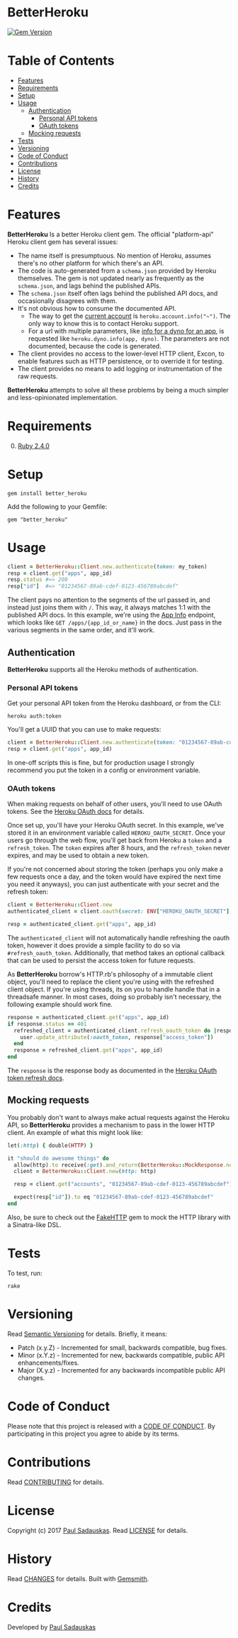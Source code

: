 # BetterHeroku

[![Gem Version](https://badge.fury.io/rb/better_heroku.svg)](http://badge.fury.io/rb/better_heroku)

<!-- Tocer[start]: Auto-generated, don't remove. -->

# Table of Contents

- [Features](#features)
- [Requirements](#requirements)
- [Setup](#setup)
- [Usage](#usage)
  - [Authentication](#authentication)
    - [Personal API tokens](#personal-api-tokens)
    - [OAuth tokens](#oauth-tokens)
  - [Mocking requests](#mocking-requests)
- [Tests](#tests)
- [Versioning](#versioning)
- [Code of Conduct](#code-of-conduct)
- [Contributions](#contributions)
- [License](#license)
- [History](#history)
- [Credits](#credits)

<!-- Tocer[finish]: Auto-generated, don't remove. -->

# Features

**BetterHeroku** Is a better Heroku client gem. The official "platform-api"
Heroku client gem has several issues:

 * The name itself is presumptuous. No mention of Heroku, assumes there's no
   other platform for which there's an API.
 * The code is auto-generated from a `schema.json` provided by Heroku
   themselves. The gem is not updated nearly as
   frequently as the `schema.json`, and lags behind the published APIs.
 * The `schema.json` itself often lags behind the published API docs, and
   occasionally disagrees with them.
 * It's not obvious how to consume the documented API.
   * The way to get the [current account][heroku-account-info] is
     `heroku.account.info("~")`. The only way to know this
     is to contact Heroku support.
   * For a url with multiple parameters, like [info for a dyno for an app][heroku-dyno-info],
     is requested like `heroku.dyno.info(app, dyno)`.
     The parameters are not documented, because the code is generated.
 * The client provides no access to the lower-level HTTP client, Excon, to
   enable features such as HTTP persistence, or to override it for testing.
 * The client provides no means to add logging or instrumentation of the raw
   requests.

**BetterHeroku** attempts to solve all these problems by being a much simpler
and less-opinionated implementation.

[heroku-account-info]: https://devcenter.heroku.com/articles/platform-api-reference#account
[heroku-dyno-info]:    https://devcenter.heroku.com/articles/platform-api-reference#dyno-info

# Requirements

0. [Ruby 2.4.0](https://www.ruby-lang.org)

# Setup

    gem install better_heroku

Add the following to your Gemfile:

    gem "better_heroku"

# Usage

```ruby
client = BetterHeroku::Client.new.authenticate(token: my_token)
resp = client.get("apps", app_id)
resp.status #=> 200
resp["id"]  #=> "01234567-89ab-cdef-0123-456789abcdef"
```

The client pays no attention to the segments of the url passed in, and instead
just joins them with `/`. This way, it always matches 1:1 with the published
API docs. In this example, we're using the [App Info][heroku-app-info]
endpoint, which looks like `GET /apps/{app_id_or_name}` in the docs. Just pass
in the various segments in the same order, and it'll work.

[heroku-app-info]: https://devcenter.heroku.com/articles/platform-api-reference#app-info

## Authentication

**BetterHeroku** supports all the Heroku methods of authentication.

### Personal API tokens

Get your personal API token from the Heroku dashboard, or from the CLI:

    heroku auth:token

You'll get a UUID that you can use to make requests:

```ruby
client = BetterHeroku::Client.new.authenticate(token: "01234567-89ab-cdef-0123-456789abcdef")
resp = client.get("apps", app_id)
```

In one-off scripts this is fine, but for production usage I strongly recommend
you put the token in a config or environment variable.

### OAuth tokens

When making requests on behalf of other users, you'll need to use OAuth tokens.
See the [Heroku OAuth docs][heroku-oauth-docs] for details.

Once set up, you'll have your Heroku OAuth secret. In this example, we've
stored it in an environment variable called `HEROKU_OAUTH_SECRET`. Once your
users go through the web flow, you'll get back from Heroku a `token` and a
`refresh_token`. The `token` expires after 8 hours, and the `refresh_token`
never expires, and may be used to obtain a new token.

If you're not concerned about storing the token (perhaps you only make a few
requests once a day, and the token would have expired the next time you need it
anyways), you can just authenticate with your secret and the refresh token:

```ruby
client = BetterHeroku::Client.new
authenticated_client = client.oauth(secret: ENV["HEROKU_OAUTH_SECRET"], refresh_token: refresh_token)

resp = authenticated_client.get("apps", app_id)
```

The `authenticated_client` will not automatically handle refreshing the oauth
token, however it does provide a simple facility to do so via
`#refresh_oauth_token`. Additionally, that method takes an optional callback
that can be used to persist the access token for future requests.

As **BetterHeroku** borrow's HTTP.rb's philosophy of a immutable client object,
you'll need to replace the client you're using with the refreshed client
object. If you're using threads, its on you to handle handle that in a
threadsafe manner. In most cases, doing so probably isn't necessary, the
following example should work fine.

```ruby
response = authenticated_client.get("apps", app_id)
if response.status == 401
  refreshed_client = authenticated_client.refresh_oauth_token do |response|
    user.update_attribute(:oauth_token, response["access_token"])
  end
  response = refreshed_client.get("apps", app_id)
end
```

The `response` is the response body as documented in the [Heroku OAuth token
refresh docs][heroku-token-refresh-docs].

[heroku-oauth-docs]: https://devcenter.heroku.com/articles/oauth
[heroku-token-refresh-docs]: https://devcenter.heroku.com/articles/oauth#token-refresh

## Mocking requests

You probably don't want to always make actual requests against the Heroku API,
so **BetterHeroku** provides a mechanism to pass in the lower HTTP client. An
example of what this might look like:

```ruby
let(:http) { double(HTTP) }

it "should do awesome things" do
  allow(http).to receive(:get).and_return(BetterHeroku::MockResponse.new({"id" => "01234567-89ab-cdef-0123-456789abcdef"})
  client = BetterHeroku::Client.new(http: http)

  resp = client.get("accounts", "01234567-89ab-cdef-0123-456789abcdef")

  expect(resp["id"]).to eq "01234567-89ab-cdef-0123-456789abcdef"
end
```

Also, be sure to check out the [FakeHTTP][fake-http] gem to mock the HTTP
library with a Sinatra-like DSL.

[fake-http]: https://github.com/paul/fake_http

# Tests

To test, run:

    rake

# Versioning

Read [Semantic Versioning](http://semver.org) for details. Briefly, it means:

- Patch (x.y.Z) - Incremented for small, backwards compatible, bug fixes.
- Minor (x.Y.z) - Incremented for new, backwards compatible, public API enhancements/fixes.
- Major (X.y.z) - Incremented for any backwards incompatible public API changes.

# Code of Conduct

Please note that this project is released with a [CODE OF CONDUCT](CODE_OF_CONDUCT.md). By
participating in this project you agree to abide by its terms.

# Contributions

Read [CONTRIBUTING](CONTRIBUTING.md) for details.

# License

Copyright (c) 2017 [Paul Sadauskas](mailto:psadauskas@gmail.com).
Read [LICENSE](LICENSE.md) for details.

# History

Read [CHANGES](CHANGES.md) for details.
Built with [Gemsmith](https://github.com/bkuhlmann/gemsmith).

# Credits

Developed by [Paul Sadauskas](mailto:psadauskas@gmail.com)
